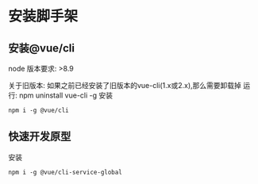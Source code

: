 # 安装脚手架

## 安装@vue/cli
node 版本要求: >8.9

关于旧版本:
如果之前已经安装了旧版本的vue-cli(1.x或2.x),那么需要卸载掉
运行: npm uninstall vue-cli -g 
安装
```
npm i -g @vue/cli
```

## 快速开发原型
安装 
```
npm i -g @vue/cli-service-global
```